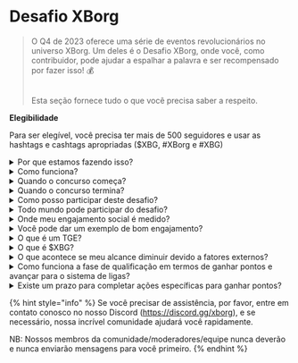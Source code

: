 # Desafio XBorg

> O Q4 de 2023 oferece uma série de eventos revolucionários no universo XBorg. Um deles é o Desafio XBorg, onde você, como contribuidor, pode ajudar a espalhar a palavra e ser recompensado por fazer isso! 💰
>
> \
> Esta seção fornece tudo o que você precisa saber a respeito.

**Elegibilidade**

Para ser elegível, você precisa ter mais de 500 seguidores e usar as hashtags e cashtags apropriadas ($XBG, #XBorg e #XBG)

<details>

<summary>Por que estamos fazendo isso?</summary>

Nosso objetivo é aumentar a conscientização sobre o XBorg enquanto destacamos nossa incrível comunidade, produtos e token. Organizar um concurso é o nosso método escolhido para promover uma experiência colaborativa e agradável.

</details>

<details>

<summary>Como funciona?</summary>

Participe ativamente, aderindo às [regras](rules.md) e seguindo as melhores práticas (link para melhores práticas). Você acumulará pontos com base no impacto do seu engajamento, e quanto mais habilidosamente você conseguir isso, maiores serão as recompensas que tanto você quanto sua liga podem alcançar.

</details>

<details>

<summary>Quando o concurso começa?</summary>

1º de outubro de 2023.

</details>

<details>

<summary>Quando o concurso termina?</summary>

O concurso será concluído duas semanas após o Evento de Geração de Token ([TGE](./#what-is-a-tge)), cuja data específica será comunicada posteriormente.

</details>

<details>

<summary>Como posso participar deste desafio?</summary>

Ao atender ao requisito de ter mais de 500 seguidores no Twitter, os pontos serão atribuídos com base no seu Rank de Engajamento dos Influenciadores do XBorg no LunarCrush diariamente. Lembre-se de incluir #XBorg, $XBG ou #XBG em seus tweets para reconhecimento preciso.

</details>

<details>

<summary>Todo mundo pode participar do desafio?</summary>

O desafio está aberto a todos, mas seus pontos só serão contados se você tiver um mínimo de 500 seguidores no Twitter.

</details>

<details>

<summary>Onde meu engajamento social é medido?</summary>

O LunarCrush coleta dados diretamente do Twitter, permitindo-nos extrair e analisar essas informações. Consequentemente, focamos exclusivamente em medir seu engajamento no Twitter. Esteja ciente de que engajamentos em outras plataformas sociais não são considerados. Para mais informações, visite [https://lunarcrush.com/faq.](https://lunarcrush.com/faq.)

</details>

<details>

<summary>Você pode dar um exemplo de bom engajamento?</summary>

Um engajamento eficaz envolve criar conteúdo cativante usando hashtags, cashtags e emojis. Para orientações adicionais, você pode consultar nosso guia completo de melhores práticas: {LINK}

</details>

<details>

<summary>O que é um TGE?</summary>

TGE significa "Evento de Geração de Token", um termo usado principalmente nos setores de blockchain e criptomoedas.

**O que acontece durante um TGE?**

Um TGE envolve a criação e distribuição de uma nova criptomoeda ou token para os participantes iniciais, geralmente para arrecadar fundos para um novo projeto. Esse processo implica que a empresa ou organização emissora aloca um número definido de tokens para os apoiadores ou investidores iniciais.

**Como um TGE difere de um ICO?**

Embora tanto os TGEs quanto os ICOs (Ofertas Iniciais de Moedas) sejam métodos de arrecadação de fundos usando tokens, os termos às vezes são usados de forma intercambiável. No entanto, os especialistas do setor frequentemente preferem "TGE" porque ele destaca a geração e distribuição de tokens, em vez do aspecto de "oferta" ou venda.

</details>

<details>

<summary>O que é $XBG?</summary>

[$XBG](../../06-or-token/xbg.md) é um token digital vinculado ao projeto XBorg.

</details>

<details>

<summary>O que acontece se meu alcance diminuir devido a fatores externos?</summary>

Se você não manter ou aumentar o engajamento, seu ranking de influenciador diminuirá, resultando em menos pontos diários. No entanto, os pontos que você já ganhou não são perdidos.

</details>

<details>

<summary>Como funciona a fase de qualificação em termos de ganhar pontos e avançar para o sistema de ligas?</summary>

Durante as fases de qualificação, os participantes acumulam pontos diários e sobem nos rankings da tabela de classificação. Manteremos um instantâneo final do ranking de ambas as Fases de Qualificação 1 e 2. Após isso, com base no número total de participantes e no sucesso dos objetivos coletivos, vagas serão disponibilizadas em várias Ligas. Os melhores desempenhos de cada fase de qualificação receberão então convites para se juntar à liga mais adequada com base em seu nível de habilidade.

Por meio dessas ligas, a temporada inaugural começará, trazendo recompensas muito atraentes para serem ignoradas. Isso marca o verdadeiro início do jogo. Além das recompensas substanciais, a qualificação deve ser um objetivo primordial para muitos durante as fases de qualificação.

</details>

<details>

<summary>Existe um prazo para completar ações específicas para ganhar pontos?</summary>

Sim, existem prazos para ganhar pontos com base nas etapas do jogo. Há duas fases de qualificação, seguidas pelo lançamento das [ligas](scoring/leagues.md). Durante cada fase, os participantes têm até o final para acumular o máximo de pontos e garantir sua posição na [tabela de classificação](scoring/leaderboard.md). Uma vez que as ligas são lançadas, o jogo opera em uma base sazonal.

Além disso, os pontos são ganhos diariamente, e os dados são extraídos da API do [LunarCrush](scoring/lunarcrush.md) todas as noites antes da meia-noite (UTC) para calcular os pontos. Devido à responsabilidade técnica, alguns dados podem levar até 48 horas para serem refletidos na [tabela de classificação](scoring/leaderboard.md).

</details>

{% hint style="info" %}
Se você precisar de assistência, por favor, entre em contato conosco no nosso Discord (https://discord.gg/xborg), e se necessário, nossa incrível comunidade ajudará você rapidamente.

NB: Nossos membros da comunidade/moderadores/equipe nunca deverão e nunca enviarão mensagens para você primeiro.
{% endhint %}